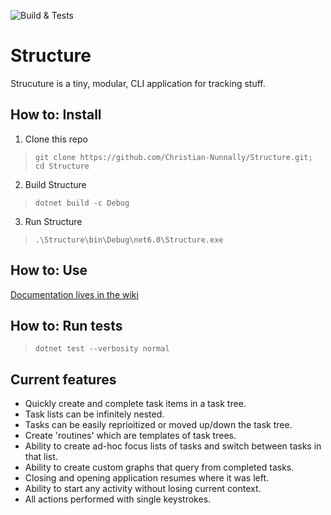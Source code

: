 ![Build & Tests](https://github.com/Christian-Nunnally/Structure/actions/workflows/build.yml/badge.svg?branch=main)
# Structure

Strucuture is a tiny, modular, CLI application for tracking stuff.

## How to: Install
1. Clone this repo
> `git clone https://github.com/Christian-Nunnally/Structure.git; cd Structure`

2. Build Structure
> `dotnet build -c Debug`

3. Run Structure
> `.\Structure\bin\Debug\net6.0\Structure.exe`

## How to: Use

[Documentation lives in the wiki](https://github.com/Christian-Nunnally/Structure/wiki)

## How to: Run tests
> `dotnet test --verbosity normal`

## Current features
- Quickly create and complete task items in a task tree.
- Task lists can be infinitely nested.
- Tasks can be easily reprioitized or moved up/down the task tree. 
- Create 'routines' which are templates of task trees.
- Ability to create ad-hoc focus lists of tasks and switch between tasks in that list.
- Ability to create custom graphs that query from completed tasks.
- Closing and opening application resumes where it was left.
- Ability to start any activity without losing current context.
- All actions performed with single keystrokes.

